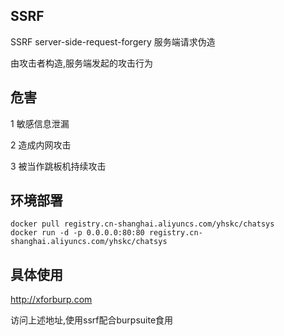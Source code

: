 ## SSRF

SSRF server-side-request-forgery 服务端请求伪造

由攻击者构造,服务端发起的攻击行为

## 危害

1 敏感信息泄漏

2 造成内网攻击

3 被当作跳板机持续攻击

## 环境部署

```
docker pull registry.cn-shanghai.aliyuncs.com/yhskc/chatsys
docker run -d -p 0.0.0.0:80:80 registry.cn-shanghai.aliyuncs.com/yhskc/chatsys
```

## 具体使用

http://xforburp.com

访问上述地址,使用ssrf配合burpsuite食用

